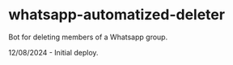 # whatsapp-automatized-deleter
Bot for deleting members of a Whatsapp group.

12/08/2024 - Initial deploy.
